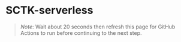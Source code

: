 # SCTK-serverless

> *Note*: Wait about 20 seconds then refresh this page for GitHub Actions to run before continuing to the next step.
